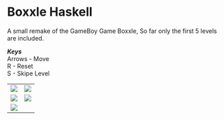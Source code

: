 Boxxle Haskell 
=============================

A small remake of the GameBoy Game Boxxle, So far only the first 5 levels are included.

***Keys***<br/>
Arrows - Move<br/>
R - Reset<br/>
S - Skipe Level<br/>

<table>
<tr>
	<td><img src="https://raw.github.com/kennycason/haskell_boxxle/master/img/screenshots/boxxle01.png"/></td>
	<td><img src="https://raw.github.com/kennycason/haskell_boxxle/master/img/screenshots/boxxle02.png"/></td>
</tr>
<tr>
	<td><img src="https://raw.github.com/kennycason/haskell_boxxle/master/img/screenshots/boxxle03.png"/></td>
	<td><img src="https://raw.github.com/kennycason/haskell_boxxle/master/img/screenshots/boxxle04.png"/></td>
</tr>
<tr>
	<td><img src="https://raw.github.com/kennycason/haskell_boxxle/master/img/screenshots/boxxle05.png"/></td>
	<td></td>
</tr>

